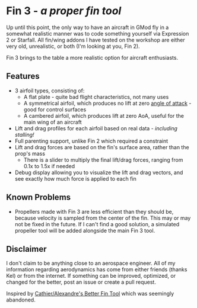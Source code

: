 # Fin 3 - *a proper fin tool*

Up until this point, the only way to have an aircraft in GMod fly in a somewhat realistic manner was to code something yourself via Expression 2 or Starfall. All fin/wing addons I have tested on the workshop are either very old, unrealistic, or both (I'm looking at you, Fin 2).

Fin 3 brings to the table a more realistic option for aircraft enthusiasts.

## Features
- 3 airfoil types, consisting of:
    - A flat plate - quite bad flight characteristics, not many uses
    - A symmetrical airfoil, which produces no lift at zero [angle of attack](https://en.wikipedia.org/wiki/Angle_of_attack) - good for control surfaces
    - A cambered airfoil, which produces lift at zero AoA, useful for the main wing of an aircraft
- Lift and drag profiles for each airfoil based on real data - *including stalling!*
- Full parenting support, unlike Fin 2 which required a constraint
- Lift and drag forces are based on the fin's surface area, rather than the prop's mass
    - There is a slider to multiply the final lift/drag forces, ranging from 0.1x to 1.5x if needed
- Debug display allowing you to visualize the lift and drag vectors, and see exactly how much force is applied to each fin

## Known Problems
- Propellers made with Fin 3 are less efficient than they should be, because velocity is sampled from the center of the fin. This may or may not be fixed in the future. If I can't find a good solution, a simulated propeller tool will be added alongside the main Fin 3 tool.

## Disclaimer
I don't claim to be anything close to an aerospace engineer. All of my information regarding aerodynamics has come from either friends (thanks Kel) or from the internet. If something can be improved, optimized, or changed for the better, post an issue or create a pull request.

Inspired by [Cathier/Alexandre's Better Fin Tool](https://github.com/Cathier/better-fin-tool/tree/master) which was seemingly abandoned.